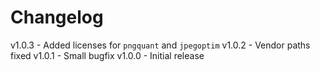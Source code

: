 
# Changelog

v1.0.3 - Added licenses for `pngquant` and `jpegoptim`
v1.0.2 - Vendor paths fixed
v1.0.1 - Small bugfix
v1.0.0 - Initial release
